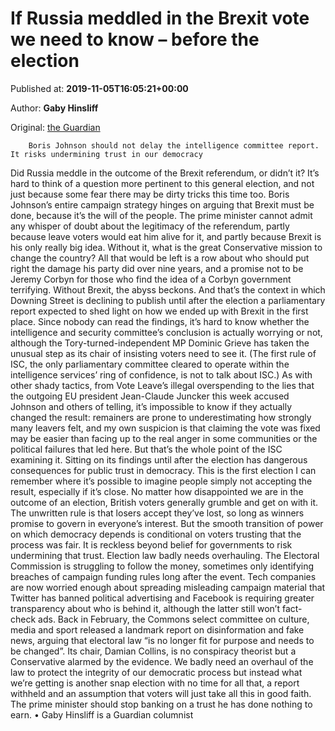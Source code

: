 
# If Russia meddled in the Brexit vote we need to know – before the election

Published at: **2019-11-05T16:05:21+00:00**

Author: **Gaby Hinsliff**

Original: [the Guardian](https://www.theguardian.com/commentisfree/2019/nov/05/russia-brexit-vote-election-boris-johnson-intelligence-committee-report)


        Boris Johnson should not delay the intelligence committee report. It risks undermining trust in our democracy
      
Did Russia meddle in the outcome of the Brexit referendum, or didn’t it? It’s hard to think of a question more pertinent to this general election, and not just because some fear there may be dirty tricks this time too. Boris Johnson’s entire campaign strategy hinges on arguing that Brexit must be done, because it’s the will of the people.
The prime minister cannot admit any whisper of doubt about the legitimacy of the referendum, partly because leave voters would eat him alive for it, and partly because Brexit is his only really big idea. Without it, what is the great Conservative mission to change the country? All that would be left is a row about who should put right the damage his party did over nine years, and a promise not to be Jeremy Corbyn for those who find the idea of a Corbyn government terrifying. Without Brexit, the abyss beckons. And that’s the context in which Downing Street is declining to publish until after the election a parliamentary report expected to shed light on how we ended up with Brexit in the first place.
Since nobody can read the findings, it’s hard to know whether the intelligence and security committee’s conclusion is actually worrying or not, although the Tory-turned-independent MP Dominic Grieve has taken the unusual step as its chair of insisting voters need to see it. (The first rule of ISC, the only parliamentary committee cleared to operate within the intelligence services’ ring of confidence, is not to talk about ISC.)
As with other shady tactics, from Vote Leave’s illegal overspending to the lies that the outgoing EU president Jean-Claude Juncker this week accused Johnson and others of telling, it’s impossible to know if they actually changed the result: remainers are prone to underestimating how strongly many leavers felt, and my own suspicion is that claiming the vote was fixed may be easier than facing up to the real anger in some communities or the political failures that led here. But that’s the whole point of the ISC examining it.
Sitting on its findings until after the election has dangerous consequences for public trust in democracy. This is the first election I can remember where it’s possible to imagine people simply not accepting the result, especially if it’s close. No matter how disappointed we are in the outcome of an election, British voters generally grumble and get on with it. The unwritten rule is that losers accept they’ve lost, so long as winners promise to govern in everyone’s interest. But the smooth transition of power on which democracy depends is conditional on voters trusting that the process was fair. It is reckless beyond belief for governments to risk undermining that trust.
Election law badly needs overhauling. The Electoral Commission is struggling to follow the money, sometimes only identifying breaches of campaign funding rules long after the event. Tech companies are now worried enough about spreading misleading campaign material that Twitter has banned political advertising and Facebook is requiring greater transparency about who is behind it, although the latter still won’t fact-check ads.
Back in February, the Commons select committee on culture, media and sport released a landmark report on disinformation and fake news, arguing that electoral law “is no longer fit for purpose and needs to be changed”. Its chair, Damian Collins, is no conspiracy theorist but a Conservative alarmed by the evidence. We badly need an overhaul of the law to protect the integrity of our democratic process but instead what we’re getting is another snap election with no time for all that, a report withheld and an assumption that voters will just take all this in good faith. The prime minister should stop banking on a trust he has done nothing to earn.
• Gaby Hinsliff is a Guardian columnist
